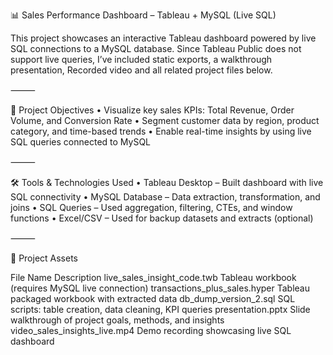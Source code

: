 

📊 Sales Performance Dashboard – Tableau + MySQL (Live SQL)

This project showcases an interactive Tableau dashboard powered by live SQL connections to a MySQL database. Since Tableau Public does not support live queries, I’ve included static exports, a walkthrough presentation, Recorded video and all related project files below.

⸻

🚀 Project Objectives
	•	Visualize key sales KPIs: Total Revenue, Order Volume, and Conversion Rate
	•	Segment customer data by region, product category, and time-based trends
	•	Enable real-time insights by using live SQL queries connected to MySQL

⸻

🛠️ Tools & Technologies Used
	•	Tableau Desktop – Built dashboard with live SQL connectivity
	•	MySQL Database – Data extraction, transformation, and joins
	•	SQL Queries – Used aggregation, filtering, CTEs, and window functions
	•	Excel/CSV – Used for backup datasets and extracts (optional)

⸻

📁 Project Assets

File Name	Description
live_sales_insight_code.twb	Tableau workbook (requires MySQL live connection)
transactions_plus_sales.hyper	Tableau packaged workbook with extracted data
db_dump_version_2.sql	SQL scripts: table creation, data cleaning, KPI queries
presentation.pptx	Slide walkthrough of project goals, methods, and insights
video_sales_insights_live.mp4	Demo recording showcasing live SQL dashboard


